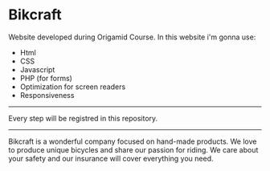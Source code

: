 # Bikcraft

Website developed during Origamid Course. In this website i'm gonna use:

- Html
- CSS
- Javascript
- PHP (for forms)
- Optimization for screen readers
- Responsiveness

---

Every step will be registred in this repository.

---

Bikcraft is a wonderful company focused on hand-made products. We love to produce unique bicycles and share our passion for riding. We care about your safety and our insurance will cover everything you need.
